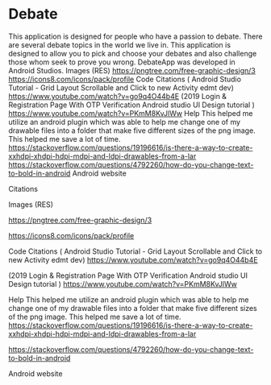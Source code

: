# Debate
 This application is designed for people who have a passion to debate. There are several debate topics in the world we live in. This application is designed to allow you to pick and choose your debates and also challenge those whom seek to prove you wrong. DebateApp was developed in Android Studios. Images (RES)  https://pngtree.com/free-graphic-design/3  https://icons8.com/icons/pack/profile  Code Citations ( Android Studio Tutorial - Grid Layout Scrollable and Click to new Activity edmt dev) https://www.youtube.com/watch?v=go9q4O44b4E  (2019 Login &amp; Registration Page With OTP Verification Android studio UI Design tutorial ) https://www.youtube.com/watch?v=PKmM8KvJlWw  Help This helped me utilize an android plugin which was able to help me change one of my drawable files into a folder that make five different sizes of the png image. This helped me save a lot of time. https://stackoverflow.com/questions/19196616/is-there-a-way-to-create-xxhdpi-xhdpi-hdpi-mdpi-and-ldpi-drawables-from-a-lar  https://stackoverflow.com/questions/4792260/how-do-you-change-text-to-bold-in-android  Android website 

Citations 

Images (RES)

https://pngtree.com/free-graphic-design/3

https://icons8.com/icons/pack/profile

Code Citations
( Android Studio Tutorial - Grid Layout Scrollable and Click to new Activity edmt dev)
https://www.youtube.com/watch?v=go9q4O44b4E

(2019 Login & Registration Page With OTP Verification Android studio UI Design tutorial )
https://www.youtube.com/watch?v=PKmM8KvJlWw

Help
This helped me utilize an android plugin which was able to help me change one of my drawable files into a folder that make five different sizes of the png image. This helped me save a lot of time.
https://stackoverflow.com/questions/19196616/is-there-a-way-to-create-xxhdpi-xhdpi-hdpi-mdpi-and-ldpi-drawables-from-a-lar

https://stackoverflow.com/questions/4792260/how-do-you-change-text-to-bold-in-android

Android website 

